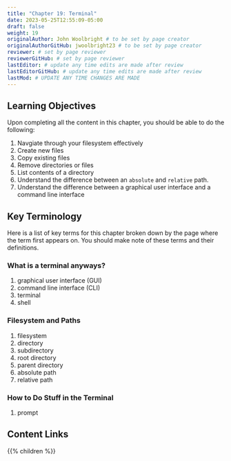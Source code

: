 ```yaml
---
title: "Chapter 19: Terminal"
date: 2023-05-25T12:55:09-05:00
draft: false
weight: 19
originalAuthor: John Woolbright # to be set by page creator
originalAuthorGitHub: jwoolbright23 # to be set by page creator
reviewer: # set by page reviewer
reviewerGitHub: # set by page reviewer
lastEditor: # update any time edits are made after review
lastEditorGitHub: # update any time edits are made after review
lastMod: # UPDATE ANY TIME CHANGES ARE MADE
---
```


## Learning Objectives
Upon completing all the content in this chapter, you should be able to do the following:

1. Navgiate through your filesystem effectively
1. Create new files
1. Copy existing files
1. Remove directories or files
1. List contents of a directory
1. Understand the difference between an `absolute` and `relative` path.
1. Understand the difference between a graphical user interface and a command line interface


## Key Terminology
Here is a list of key terms for this chapter broken down by the page where the term first appears on. You should make note of these terms and their definitions.

### What is a terminal anyways?
1. graphical user interface (GUI)
1. command line interface (CLI)
1. terminal
1. shell

### Filesystem and Paths
1. filesystem
1. directory
1. subdirectory
1. root directory
1. parent directory 
1. absolute path
1. relative path

### How to Do Stuff in the Terminal
1. prompt

## Content Links

{{% children %}}